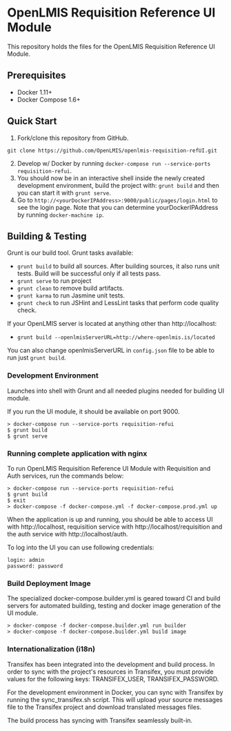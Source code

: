 # OpenLMIS Requisition Reference UI Module
This repository holds the files for the OpenLMIS Requisition Reference UI Module.

## Prerequisites
* Docker 1.11+
* Docker Compose 1.6+

## Quick Start
1. Fork/clone this repository from GitHub.

 ```shell
 git clone https://github.com/OpenLMIS/openlmis-requisition-refUI.git
 ```
2. Develop w/ Docker by running `docker-compose run --service-ports requisition-refui`.
3. You should now be in an interactive shell inside the newly created development environment, build the project with: `grunt build` and then you can start it with `grunt serve`.
4. Go to `http://<yourDockerIPAddress>:9000/public/pages/login.html` to see the login page. Note that you can determine yourDockerIPAddress by running `docker-machine ip`.

## Building & Testing
Grunt is our build tool. Grunt tasks available:
- `grunt build` to build all sources. After building sources, it also runs unit tests. Build will be successful only if all tests pass.
- `grunt serve` to run project
- `grunt clean` to remove build artifacts.
- `grunt karma` to run Jasmine unit tests.
- `grunt check` to run JSHint and LessLint tasks that perform code quality check.

If your OpenLMIS server is located at anything other than http://localhost:
- `grunt build --openlmisServerURL=http://where-openlmis.is/located`

You can also change openlmisServerURL in `config.json` file to be able to run just `grunt build`.


### Development Environment
Launches into shell with Grunt and all needed plugins needed for building UI module.

If you run the UI module, it should be available on port 9000.

```shell
> docker-compose run --service-ports requisition-refui
$ grunt build
$ grunt serve
```

### Running complete application with nginx
To run OpenLMIS Requisition Reference UI Module with Requisition and Auth services, run the commands below:

```shell
> docker-compose run --service-ports requisition-refui
$ grunt build
$ exit
> docker-compose -f docker-compose.yml -f docker-compose.prod.yml up
```

When the application is up and running, you should be able to access UI with http://localhost, requisition service with http://localhost/requisition and the auth service with http://localhost/auth.

To log into the UI you can use following credentials:
```
login: admin
password: password
```

### Build Deployment Image
The specialized docker-compose.builder.yml is geared toward CI and build
servers for automated building, testing and docker image generation of
the UI module.

```shell
> docker-compose -f docker-compose.builder.yml run builder
> docker-compose -f docker-compose.builder.yml build image
```

### Internationalization (i18n)
Transifex has been integrated into the development and build process. In order to sync with the project's resources in Transifex, you must provide values for the following keys: TRANSIFEX_USER, TRANSIFEX_PASSWORD.

For the development environment in Docker, you can sync with Transifex by running the sync_transifex.sh script. This will upload your source messages file to the Transifex project and download translated messages files.

The build process has syncing with Transifex seamlessly built-in.
